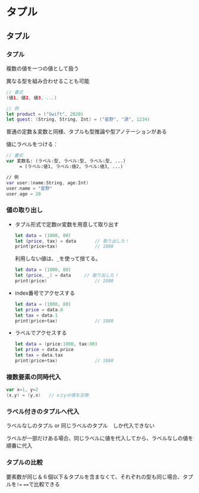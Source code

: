 # タプル





## タプル



### タプル

複数の値を一つの値として扱う

異なる型を組み合わせることも可能

```swift
// 書式
(値1, 値2, 値3, ...)

// 例
let product = ("Swift", 2020)
let guest: (String, String, Int) = ("星野", "源", 1234)
```

普通の定数＆変数と同様、タプルも型推論や型アノテーションがある

値にラベルをつける：

```swift
// 書式
var 変数名: (ラベル:型, ラベル:型, ラベル:型, ...)
	 = (ラベル:値1, ラベル:値2, ラベル:値3, ...)

// 例
var user:(name:String, age:Int)
user.name = "星野"
user.age = 20
```



### 値の取り出し

* タプル形式で定数or変数を用意して取り出す

  ```swift
  let data = (1000, 80)
  let (price, tax) = data		// 取り出した！
  print(price+tax)				// 1080
  ```

  利用しない値は、`_`を使って捨てる。

  ```swift
  let data = (1000, 80)
  let (price, _) = data		// 取り出した！
  print(price)					// 1000
  ```

* index番号でアクセスする

  ```swift
  let data = (1000, 80)
  let price = data.0
  let tax = data.1
  print(price+tax)				// 1080
  ```

* ラベルでアクセスする

  ```swift
  let data = (price:1000, tax:80)
  let price = data.price
  let tax = data.tax
  print(price+tax)				// 1080
  ```

  

### 複数要素の同時代入

```swift
var x=1, y=2
(x,y) = (y,x)	// xとyの値を交換
```



### ラベル付きのタプルへ代入

ラベルなしのタプル or 同じラベルのタプル　しか代入できない

ラベルが一部だけある場合、同じラベルに値を代入してから、ラベルなしの値を順番に代入



### タプルの比較

要素数が同じ＆６個以下＆タプルを含まなくて、それぞれの型も同じ場合、タプルを`!=` `==`で比較できる



